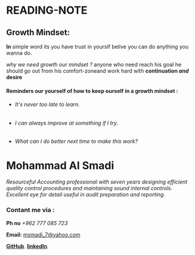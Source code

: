 # READING-NOTE
## Growth Mindset:
**In** simple word its you have trust in yourslf belive you can do anything you wanna do.


*why we need growth our mindset ?* anyone who need reach his goal he should go out from his comfort-zoneand work hard with  	**continuation _and_ desire**
#### Reminders our yourself of how to keep ourself in a growth mindset :
- ###### *It's never too late to learn.*
- ###### *I can always improve at something if I try.*
- ###### *What can I do better next time to make this work?*


# Mohammad Al Smadi

*Resourceful Accounting professional with seven years designing efficient quality control procedures and maintaining sound
internal controls. Excellent eye for detail useful in audit preparation and reporting.*
 
 ### Contant me via :
 
**Ph no** *+962 777 085 723*
 
**Email:** msmadi_7@yahoo.com
 
[**GitHub**](https://github.com/mohsmadi/).
[**linkedIn**](https://www.linkedin.com/in/mohammedsmadi/).  

